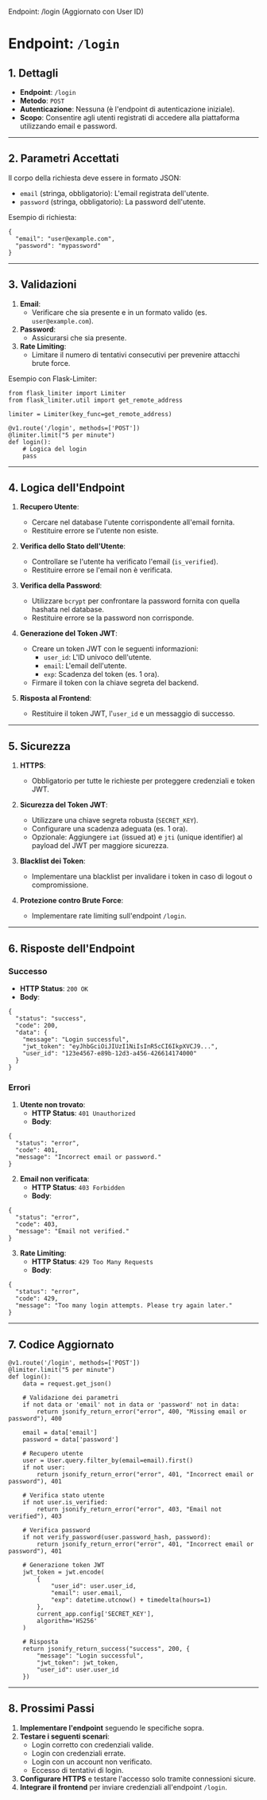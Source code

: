 Endpoint: /login (Aggiornato con User ID)

# Endpoint: `/login`

## 1. Dettagli
- **Endpoint**: `/login`
- **Metodo**: `POST`
- **Autenticazione**: Nessuna (è l'endpoint di autenticazione iniziale).
- **Scopo**: Consentire agli utenti registrati di accedere alla piattaforma utilizzando email e password.

---

## 2. Parametri Accettati
Il corpo della richiesta deve essere in formato JSON:
- `email` (stringa, obbligatorio): L'email registrata dell'utente.
- `password` (stringa, obbligatorio): La password dell'utente.

Esempio di richiesta:
```
{
  "email": "user@example.com",
  "password": "mypassword"
}
```

---

## 3. Validazioni
1. **Email**:
   - Verificare che sia presente e in un formato valido (es. `user@example.com`).
2. **Password**:
   - Assicurarsi che sia presente.
3. **Rate Limiting**:
   - Limitare il numero di tentativi consecutivi per prevenire attacchi brute force.

Esempio con Flask-Limiter:
```
from flask_limiter import Limiter
from flask_limiter.util import get_remote_address

limiter = Limiter(key_func=get_remote_address)

@v1.route('/login', methods=['POST'])
@limiter.limit("5 per minute")
def login():
    # Logica del login
    pass
```

---

## 4. Logica dell'Endpoint
1. **Recupero Utente**:
   - Cercare nel database l'utente corrispondente all'email fornita.
   - Restituire errore se l'utente non esiste.

2. **Verifica dello Stato dell'Utente**:
   - Controllare se l'utente ha verificato l'email (`is_verified`).
   - Restituire errore se l'email non è verificata.

3. **Verifica della Password**:
   - Utilizzare `bcrypt` per confrontare la password fornita con quella hashata nel database.
   - Restituire errore se la password non corrisponde.

4. **Generazione del Token JWT**:
   - Creare un token JWT con le seguenti informazioni:
     - `user_id`: L'ID univoco dell'utente.
     - `email`: L'email dell'utente.
     - `exp`: Scadenza del token (es. 1 ora).
   - Firmare il token con la chiave segreta del backend.

5. **Risposta al Frontend**:
   - Restituire il token JWT, l'`user_id` e un messaggio di successo.

---

## 5. Sicurezza
1. **HTTPS**:
   - Obbligatorio per tutte le richieste per proteggere credenziali e token JWT.

2. **Sicurezza del Token JWT**:
   - Utilizzare una chiave segreta robusta (`SECRET_KEY`).
   - Configurare una scadenza adeguata (es. 1 ora).
   - Opzionale: Aggiungere `iat` (issued at) e `jti` (unique identifier) al payload del JWT per maggiore sicurezza.

3. **Blacklist dei Token**:
   - Implementare una blacklist per invalidare i token in caso di logout o compromissione.

4. **Protezione contro Brute Force**:
   - Implementare rate limiting sull'endpoint `/login`.

---

## 6. Risposte dell'Endpoint
### Successo
- **HTTP Status**: `200 OK`
- **Body**:
```
{
  "status": "success",
  "code": 200,
  "data": {
    "message": "Login successful",
    "jwt_token": "eyJhbGciOiJIUzI1NiIsInR5cCI6IkpXVCJ9...",
    "user_id": "123e4567-e89b-12d3-a456-426614174000"
  }
}
```

### Errori
1. **Utente non trovato**:
   - **HTTP Status**: `401 Unauthorized`
   - **Body**:
```
{
  "status": "error",
  "code": 401,
  "message": "Incorrect email or password."
}
```

2. **Email non verificata**:
   - **HTTP Status**: `403 Forbidden`
   - **Body**:
```
{
  "status": "error",
  "code": 403,
  "message": "Email not verified."
}
```

3. **Rate Limiting**:
   - **HTTP Status**: `429 Too Many Requests`
   - **Body**:
```
{
  "status": "error",
  "code": 429,
  "message": "Too many login attempts. Please try again later."
}
```

---

## 7. Codice Aggiornato

```
@v1.route('/login', methods=['POST'])
@limiter.limit("5 per minute")
def login():
    data = request.get_json()

    # Validazione dei parametri
    if not data or 'email' not in data or 'password' not in data:
        return jsonify_return_error("error", 400, "Missing email or password"), 400

    email = data['email']
    password = data['password']

    # Recupero utente
    user = User.query.filter_by(email=email).first()
    if not user:
        return jsonify_return_error("error", 401, "Incorrect email or password"), 401

    # Verifica stato utente
    if not user.is_verified:
        return jsonify_return_error("error", 403, "Email not verified"), 403

    # Verifica password
    if not verify_password(user.password_hash, password):
        return jsonify_return_error("error", 401, "Incorrect email or password"), 401

    # Generazione token JWT
    jwt_token = jwt.encode(
        {
            "user_id": user.user_id,
            "email": user.email,
            "exp": datetime.utcnow() + timedelta(hours=1)
        },
        current_app.config['SECRET_KEY'],
        algorithm='HS256'
    )

    # Risposta
    return jsonify_return_success("success", 200, {
        "message": "Login successful",
        "jwt_token": jwt_token,
        "user_id": user.user_id
    })
```

---

## 8. Prossimi Passi
1. **Implementare l'endpoint** seguendo le specifiche sopra.
2. **Testare i seguenti scenari**:
   - Login corretto con credenziali valide.
   - Login con credenziali errate.
   - Login con un account non verificato.
   - Eccesso di tentativi di login.
3. **Configurare HTTPS** e testare l'accesso solo tramite connessioni sicure.
4. **Integrare il frontend** per inviare credenziali all'endpoint `/login`.
